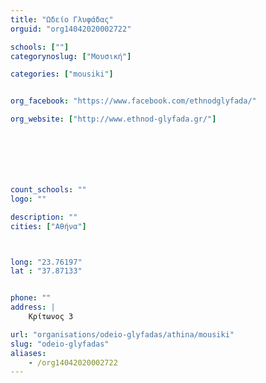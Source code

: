 ```yaml
---
title: "Ωδείο Γλυφάδας"
orguid: "org14042020002722"

schools: [""]
categorynoslug: ["Μουσική"]

categories: ["mousiki"]


org_facebook: "https://www.facebook.com/ethnodglyfada/"

org_website: ["http://www.ethnod-glyfada.gr/"]







count_schools: ""
logo: ""

description: ""
cities: ["Αθήνα"]



long: "23.76197"
lat : "37.87133"


phone: ""
address: |
    Κρίτωνος 3

url: "organisations/odeio-glyfadas/athina/mousiki"
slug: "odeio-glyfadas"
aliases:
    - /org14042020002722
---
```



